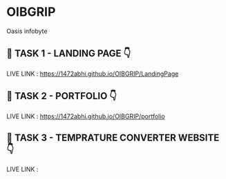 # OIBGRIP
Oasis infobyte

## 🔗 TASK 1 - LANDING PAGE  👇

LIVE LINK : https://1472abhi.github.io/OIBGRIP/LandingPage

## 🔗 TASK 2 - PORTFOLIO  👇

LIVE LINK : https://1472abhi.github.io/OIBGRIP/portfolio

## 🔗 TASK 3 - TEMPRATURE CONVERTER WEBSITE  👇
LIVE LINK :  


